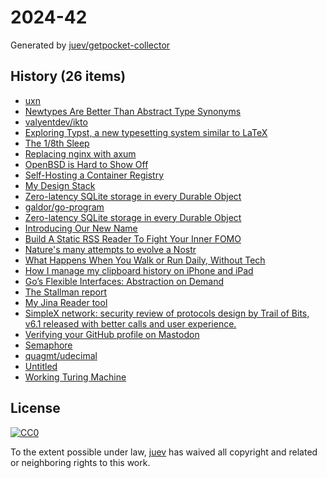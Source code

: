 # 2024-42

Generated by [juev/getpocket-collector](https://github.com/juev/getpocket-collector)

## History (26 items)

- [uxn](https://100r.co/site/uxn.html)
- [Newtypes Are Better Than Abstract Type Synonyms](https://prophetlabs.de/posts/newtypes.html)
- [valyentdev/ikto](https://github.com/valyentdev/ikto)
- [Exploring Typst, a new typesetting system similar to LaTeX](https://blog.jreyesr.com/posts/typst/)
- [The 1/8th Sleep](https://near.blog/the-1-8th-sleep/)
- [Replacing nginx with axum](https://felix-knorr.net/posts/2024-10-13-replacing-nginx-with-axum.html)
- [OpenBSD is Hard to Show Off](https://atthis.link/blog/2024/16379.html)
- [Self-Hosting a Container Registry](https://packagemain.tech/p/self-hosting-a-container-registry)
- [My Design Stack](https://ismailefe.org/blog/my_design_stack/index.html)
- [Zero-latency SQLite storage in every Durable Object](https://blog.cloudflare.com/sqlite-in-durable-objects)
- [galdor/go-program](https://github.com/galdor/go-program)
- [Zero-latency SQLite storage in every Durable Object](https://simonwillison.net/2024/Oct/13/zero-latency-sqlite-storage-in-every-durable-object/)
- [Introducing Our New Name](https://blog.minetest.net/2024/10/13/Introducing-Our-New-Name/)
- [Build A Static RSS Reader To Fight Your Inner FOMO](https://www.smashingmagazine.com/2024/10/build-static-rss-reader-fight-fomo/)
- [Nature's many attempts to evolve a Nostr](https://newsletter.squishy.computer/p/natures-many-attempts-to-evolve-a)
- [What Happens When You Walk or Run Daily, Without Tech](https://zenhabits.net/tech-free/)
- [How I manage my clipboard history on iPhone and iPad](https://ldstephens.me/how-i-manage-my-clipboard-history-on-iphone-and-ipad/)
- [Go’s Flexible Interfaces: Abstraction on Demand](https://medium.com/@okoanton/gos-flexible-interfaces-abstraction-on-demand-f081bf877dcb)
- [The Stallman report](https://stallman-report.org/)
- [My Jina Reader tool](https://simonwillison.net/2024/Oct/14/my-jina-reader-tool/)
- [SimpleX network: security review of protocols design by Trail of Bits, v6.1 released with better calls and user experience.](https://simplex.chat/blog/20241014-simplex-network-v6-1-security-review-better-calls-user-experience.html)
- [Verifying your GitHub profile on Mastodon](https://til.simonwillison.net/mastodon/verifying-github-on-mastodon)
- [Semaphore](https://semaphore.social/)
- [quagmt/udecimal](https://github.com/quagmt/udecimal)
- [Untitled](https://joaquimrocha.com/2024/09/22/how-to-fork/)
- [Working Turing Machine](https://ideas.lego.com/projects/10a3239f-4562-4d23-ba8e-f4fc94eef5c7)

## License

[![CC0](https://mirrors.creativecommons.org/presskit/buttons/88x31/svg/cc-zero.svg)](https://creativecommons.org/publicdomain/zero/1.0/)

To the extent possible under law, [juev](https://github.com/juev) has waived all copyright and related or neighboring rights to this work.

